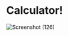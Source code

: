 # Calculator!

![Screenshot (126)](https://user-images.githubusercontent.com/92467753/198902248-75f5b2f7-07ff-4c6d-9741-8025ade74d57.png)
